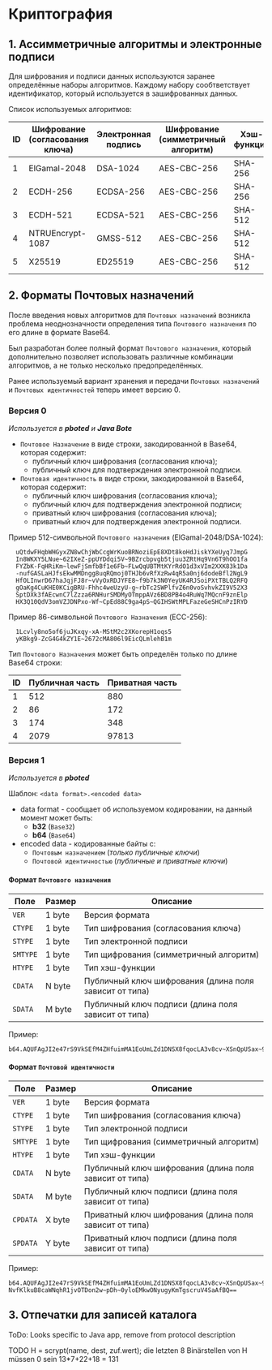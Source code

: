 # Криптография

## 1. Ассимметричные алгоритмы и электронные подписи

Для шифрования и подписи данных используются заранее определённые наборы алгоритмов.
Каждому набору сообтветствует идентификатор, который используется в зашифрованных данных.

Список используемых алгоритмов:

| ID | Шифрование (согласования ключа) | Электронная подпись | Шифрование (симметричный алгоритм) | Хэш-функция | Java Bote | pboted        |
|----|---------------------------------|---------------------|------------------------------------|-------------|-----------|---------------|
| 1  | ElGamal-2048                    | DSA-1024            | AES-CBC-256                        | SHA-256     | активен   | нет (устарел) |
| 2  | ECDH-256                        | ECDSA-256           | AES-CBC-256                        | SHA-256     | активен   | активен       |
| 3  | ECDH-521                        | ECDSA-521           | AES-CBC-256                        | SHA-512     | активен   | активен       |
| 4  | NTRUEncrypt-1087                | GMSS-512            | AES-CBC-256                        | SHA-512     | активен   | скоро         |
| 5  | X25519                          | ED25519             | AES-CBC-256                        | SHA-512     | нет       | активен       |

## 2. Форматы Почтовых назначений

После введения новых алгоритмов для `Почтовых назначений` возникла проблема неоднозначности определения типа `Почтового назначения` по его длине в формате Base64.  

Был разработан более полный формат `Почтового назначения`, который дополнительно позволяет использовать различные комбинации алгоритмов, а не только несколько предопределённых.

Ранее используемый вариант хранения и передачи `Почтовых назначений` и `Почтовых идентичностей` теперь имеет версию 0.

### Версия 0

_Используется в **pboted** и **Java Bote**_

- `Почтовое Назначение` в виде строки, закодированной в Base64, которая содержит:
    - публичный ключ шифрования (согласования ключа);
    - публичный ключ для подтверждения электронной подписи.
- `Почтовая идентичность` в виде строки, закодированной в Base64, которая содержит:
    - публичный ключ шифрования (согласования ключа);
    - публичный ключ для подтверждения электронной подписи;
    - приватный ключ шифрования (согласования ключа);
    - приватный ключ для подтверждения электронной подписи.

Пример 512-символьной `Почтового назначения` (ElGamal-2048/DSA-1024):
```
  uQtdwFHqbWHGyxZN8wChjWbCcgWrKuoBRNoziEpE8XDt8koHdJiskYXeUyq7JmpG
  In8WKXY5LNue~62IXeZ-ppUYDdqi5V~9BZrcbpvgb5tjuu3ZRtHq9Vn6T9hOO1fa
  FYZbK-FqHRiKm~lewFjSmfbBf1e6Fb~FLwQqUBTMtKYrRdO1d3xVIm2XXK83k1Da
  -nufGASLaHJfsEkwMMDngg8uqRQmoj0THJb6vRfXzRw4qR5a0nj6dodeBfl2NgL9
  HfOLInwrD67haJqjFJ8r~vVyOxRDJYFE8~f9b7k3N0YeyUK4RJSoiPXtTBLQ2RFQ
  gOaKg4CuKHE0KCigBRU-Fhhc4weUzyU-g~rbTc2SWPlfvZ6n0voSvhvkZI9V52X3
  SptDXk3fAEcwnC7lZzza6RNHurSMDMyOTmppAVz6BD8PB4o4RuWq7MQcnF9znElp
  HX3Q10QdV3omVZJDNPxo-Wf~CpEd88C9ga4pS~QGIHSWtMPLFazeGeSHCnPzIRYD
```

Пример 86-символьной `Почтового Назначения` (ECC-256):
```
  1Lcvly8no5of6juJKxqy-xA-MStM2c2XKorepH1oqs5
  yKBkg9-ZcG4G4kZY1E~2672cMA806l9EicQLmlehB1m
```

Тип `Почтового Назначения` может быть определён только по длине Base64 строки:

| ID | Публичная часть | Приватная часть |
|----|-----------------|-----------------|
| 1  | 512             | 880             |
| 2  | 86              | 172             |
| 3  | 174             | 348             |
| 4  | 2079            | 97813           |

### Версия 1

_Используется в **pboted**_

Шаблон:
`<data format>.<encoded data>`

- data format - сообщает об используемом кодировании, на данный момент может быть:
    - **b32** (`Base32`)
    - **b64** (`Base64`)
- encoded data - кодированные байты с:
    - `Почтовым назначением` (*только публичные ключи*)
    - `Почтовой идентичностью` (*публичные и приватные ключи*)

#### Формат `Почтового назначения`

| Поле     | Размер | Описание                                               |
|----------|--------|--------------------------------------------------------|
| `VER`    | 1 byte | Версия формата                                         |
| `CTYPE`  | 1 byte | Тип шифрования (согласования ключа)                    |
| `STYPE`  | 1 byte | Тип электронной подписи                                |
| `SMTYPE` | 1 byte | Тип щифрования (симметричный алгоритм)                 |
| `HTYPE`  | 1 byte | Тип хэш-функции                                        |
| `CDATA`  | N byte | Публичный ключ шифрования (длина поля зависит от типа) |
| `SDATA`  | M byte | Публичный ключ подписи (длина поля зависит от типа)    |

Пример:

```
b64.AQUFAgJI2e47rS9VkSEfM4ZHfuimMA1EoUmLZd1DNSX8fqocLA3v8cv~XSnQpUSax~9Gs2cFH2rtNOZekhF4i2RQ7QOI
```

#### Формат `Почтовой идентичности`

| Поле     | Размер | Описание                                               |
|----------|--------|--------------------------------------------------------|
| `VER`    | 1 byte | Версия формата                                         |
| `CTYPE`  | 1 byte | Тип шифрования (согласования ключа)                    |
| `STYPE`  | 1 byte | Тип электронной подписи                                |
| `SMTYPE` | 1 byte | Тип щифрования (симметричный алгоритм)                 |
| `HTYPE`  | 1 byte | Тип хэш-функции                                        |
| `CDATA`  | N byte | Публичный ключ шифрования (длина поля зависит от типа) |
| `SDATA`  | M byte | Публичный ключ подписи (длина поля зависит от типа)    |
| `CPDATA` | X byte | Приватный ключ шифрования (длина поля зависит от типа) |
| `SPDATA` | Y byte | Приватный ключ подписи (длина поля зависит от типа)    |

Пример:

```
b64.AQUFAgJI2e47rS9VkSEfM4ZHfuimMA1EoUmLZd1DNSX8fqocLA3v8cv~XSnQpUSax~9Gs2cFH2rtNOZekhF4i2RQ7QOISPTr4NDUvlFrAt3SfPtZe6iF-NvfKlkuB8caWNqhR1jvOTDon2w~pDh~0yloEMkwONyugyKmTgscruV4SaAfBQ==
```

## 3. Отпечатки для записей каталога

ToDo: Looks specific to Java app, remove from protocol description

TODO
H = scrypt(name, dest, zuf.wert); die letzten 8 Binärstellen von H müssen 0 sein
13*7+22+18 = 131
